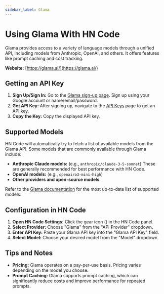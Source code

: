 ```yaml
---
sidebar_label: Glama
---
```


# Using Glama With HN Code

Glama provides access to a variety of language models through a unified API, including models from Anthropic, OpenAI, and others. It offers features like prompt caching and cost tracking.

**Website:** [https://glama.ai/](https://glama.ai/)

## Getting an API Key

1.  **Sign Up/Sign In:** Go to the [Glama sign-up page](https://glama.ai/sign-up). Sign up using your Google account or name/email/password.
2.  **Get API Key:** After signing up, navigate to the [API Keys](https://glama.ai/settings/gateway/api-keys) page to get an API key.
3.  **Copy the Key:** Copy the displayed API key.

## Supported Models

HN Code will automatically try to fetch a list of available models from the Glama API. Some models that are commonly available through Glama include:

- **Anthropic Claude models:** (e.g., `anthropic/claude-3-5-sonnet`) These are generally recommended for best performance with HN Code.
- **OpenAI models:** (e.g., `openai/o3-mini-high`)
- **Other providers and open-source models**

Refer to the [Glama documentation](https://glama.ai/models) for the most up-to-date list of supported models.

## Configuration in HN Code

1.  **Open HN Code Settings:** Click the gear icon (<Codicon name="gear" />) in the HN Code panel.
2.  **Select Provider:** Choose "Glama" from the "API Provider" dropdown.
3.  **Enter API Key:** Paste your Glama API key into the "Glama API Key" field.
4.  **Select Model:** Choose your desired model from the "Model" dropdown.

## Tips and Notes

- **Pricing:** Glama operates on a pay-per-use basis. Pricing varies depending on the model you choose.
- **Prompt Caching:** Glama supports prompt caching, which can significantly reduce costs and improve performance for repeated prompts.
